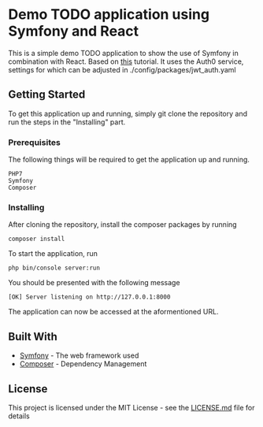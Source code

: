 # Demo TODO application using Symfony and React

This is a simple demo TODO application to show the use of Symfony in combination with React. Based on [this](https://auth0.com/blog/developing-modern-apps-with-symfony-and-react/) tutorial. It uses the Auth0 service, settings for which can be adjusted in ./config/packages/jwt_auth.yaml

## Getting Started

To get this application up and running, simply git clone the repository and run the steps in the "Installing" part.

### Prerequisites

The following things will be required to get the application up and running.

```
PHP7
Symfony
Composer

```

### Installing

After cloning the repository, install the composer packages by running

```
composer install
```

To start the application, run

```
php bin/console server:run
```

You should be presented with the following message

```
[OK] Server listening on http://127.0.0.1:8000
```

The application can now be accessed at the aformentioned URL.

## Built With

* [Symfony](https://symfony.com/) - The web framework used
* [Composer](https://getcomposer.org/) - Dependency Management

## License

This project is licensed under the MIT License - see the [LICENSE.md](LICENSE.md) file for details
